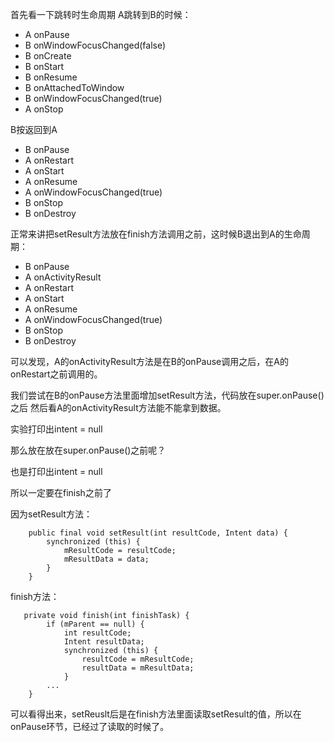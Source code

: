 首先看一下跳转时生命周期
A跳转到B的时候：

- A onPause
- B onWindowFocusChanged(false)
- B onCreate
- B onStart
- B onResume
- B onAttachedToWindow
- B onWindowFocusChanged(true)
- A onStop

B按返回到A
- B onPause
- A onRestart
- A onStart
- A onResume
- A onWindowFocusChanged(true)
- B onStop
- B onDestroy

正常来讲把setResult方法放在finish方法调用之前，这时候B退出到A的生命周期：
- B onPause
- A onActivityResult
- A onRestart
- A onStart
- A onResume
- A onWindowFocusChanged(true)
- B onStop
- B onDestroy


可以发现，A的onActivityResult方法是在B的onPause调用之后，在A的onRestart之前调用的。

我们尝试在B的onPause方法里面增加setResult方法，代码放在super.onPause()之后
然后看A的onActivityResult方法能不能拿到数据。

实验打印出intent = null

那么放在放在super.onPause()之前呢？

也是打印出intent = null

所以一定要在finish之前了

因为setResult方法：
```
    public final void setResult(int resultCode, Intent data) {
        synchronized (this) {
            mResultCode = resultCode;
            mResultData = data;
        }
    }
```
finish方法：
```
   private void finish(int finishTask) {
        if (mParent == null) {
            int resultCode;
            Intent resultData;
            synchronized (this) {
                resultCode = mResultCode;
                resultData = mResultData;
            }
        ...
    }
```

可以看得出来，setReuslt后是在finish方法里面读取setResult的值，所以在onPause环节，已经过了读取的时候了。